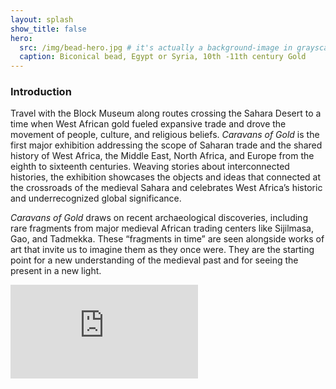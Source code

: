 ```yaml
---
layout: splash
show_title: false
hero:
  src: /img/bead-hero.jpg # it's actually a background-image in grayscale.min.css
  caption: Biconical bead, Egypt or Syria, 10th -11th century Gold
---
```


### Introduction

Travel with the Block Museum along routes crossing the Sahara Desert to a time when West African gold fueled expansive trade and drove the movement of people, culture, and religious beliefs. _Caravans of Gold_ is the first major exhibition addressing the scope of Saharan trade and the shared history of West Africa, the Middle East, North Africa, and Europe from the eighth to sixteenth centuries. Weaving stories about interconnected histories, the exhibition showcases the objects and ideas that connected at the crossroads of the medieval Sahara and celebrates West Africa’s historic and underrecognized global significance.

_Caravans of Gold_ draws on recent archaeological discoveries, including rare fragments from major medieval African trading centers like Sijilmasa, Gao, and Tadmekka. These “fragments in time” are seen alongside works of art that invite us to imagine them as they once were. They are the starting point for a new understanding of the medieval past and for seeing the present in a new light.

<div class="embed-responsive embed-responsive-16by9">
  <iframe title="vimeo-player" src="https://player.vimeo.com/video/307108617" frameborder="0" allowfullscreen></iframe>
</div>
